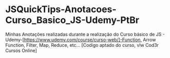 # JSQuickTips-Anotacoes-Curso_Basico_JS-Udemy-PtBr
Minhas Anotações realizadas durante a realização do Curso básico de JS - Udemy-[https://www.udemy.com/course/curso-web/]-Function, Arrow Function, Filter, Map, Reduce, etc... [Codigo aptado do curso, vlw Cod3r Cursos Online]
